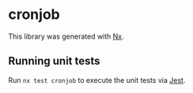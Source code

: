 # cronjob

This library was generated with [Nx](https://nx.dev).

## Running unit tests

Run `nx test cronjob` to execute the unit tests via [Jest](https://jestjs.io).
